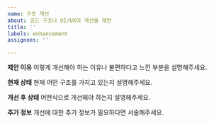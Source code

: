 ```yaml
---
name: 구조 개선
about: 코드 구조나 UI/UX의 개선을 제안
title: ''
labels: enhancement
assignees: ''

---
```


**제안 이유**
이렇게 개선해야 하는 이유나 불편하다고 느낀 부분을 설명해주세요.

**현재 상태**
현재 어떤 구조를 가지고 있는지 설명해주세요.

**개선 후 상태**
어떤식으로 개선해야 하는지 설명해주세요.

**추가 정보**
개선에 대한 추가 정보가 필요하다면 서술해주세요.
